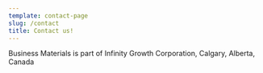 ```yaml
---
template: contact-page
slug: /contact
title: Contact us!
---
```

Business Materials is part of Infinity Growth Corporation, Calgary, Alberta, Canada [](https://scalista.com)